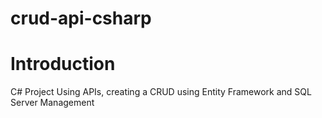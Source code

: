 # crud-api-csharp

# Introduction

C# Project Using APIs, creating a CRUD using Entity Framework and SQL Server Management